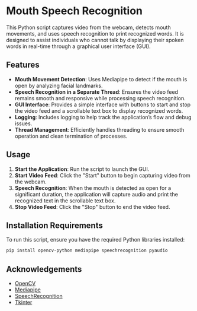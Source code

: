 # Mouth Speech Recognition

This Python script captures video from the webcam, detects mouth movements, and uses speech recognition to print recognized words. It is designed to assist individuals who cannot talk by displaying their spoken words in real-time through a graphical user interface (GUI). 

## Features

- **Mouth Movement Detection**: Uses Mediapipe to detect if the mouth is open by analyzing facial landmarks.
- **Speech Recognition in a Separate Thread**: Ensures the video feed remains smooth and responsive while processing speech recognition.
- **GUI Interface**: Provides a simple interface with buttons to start and stop the video feed and a scrollable text box to display recognized words.
- **Logging**: Includes logging to help track the application’s flow and debug issues.
- **Thread Management**: Efficiently handles threading to ensure smooth operation and clean termination of processes.

## Usage

1. **Start the Application**: Run the script to launch the GUI.
2. **Start Video Feed**: Click the "Start" button to begin capturing video from the webcam.
3. **Speech Recognition**: When the mouth is detected as open for a significant duration, the application will capture audio and print the recognized text in the scrollable text box.
4. **Stop Video Feed**: Click the "Stop" button to end the video feed.

## Installation Requirements

To run this script, ensure you have the required Python libraries installed:

```bash
pip install opencv-python mediapipe speechrecognition pyaudio
```
## Acknowledgements

- [OpenCV](https://opencv.org/)
- [Mediapipe](https://mediapipe.dev/)
- [SpeechRecognition](https://pypi.org/project/SpeechRecognition/)
- [Tkinter](https://docs.python.org/3/library/tkinter.html)
